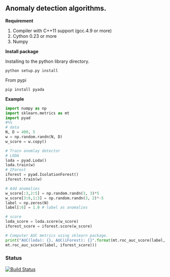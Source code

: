 ## Anomaly detection algorithms.

**Requirement**

1. Compiler with C++11 support (gcc.4.9 or more)
2. Cython 0.23 or more
3. Numpy

**Install package**

Installing to the python library directory.

``python setup.py install``

From pypi

`pip install pyada` 

**Example**
```python
import numpy as np 
import sklearn.metrics as mt 
import pyad  
#%%
# data 
N, D = 400, 5
w = np.random.randn(N, D)
w_score = w.copy()

# Train anomlay detector
# LODA
loda = pyad.Loda()
loda.train(w)
# IForest
iforest = pyad.IsolationForest()
iforest.train(w)

# Add anomalies 
w_score[:3,2:5] = np.random.randn(3, 3)*5
w_score[3:6,1:3] = np.random.randn(3, 2)*-5
label = np.zeros(N)
label[:6] = 1.0 # label as anomalies 

# score 
loda_score = loda.score(w_score)
iforest_score = iforest.score(w_score)

# Computer AUC metrics using sklearn package.
print("AUC(loda): {}, AUC(iForest): {}".format(mt.roc_auc_score(label, loda_score), 
mt.roc_auc_score(label, iforest_score)))
```

### Status
[![Build Status](https://travis-ci.com/tadeze/pyad.svg?token=4ykfwWQySq2ndZvpPqdz&branch=master)](https://travis-ci.com/tadeze/pyad)


  
  
